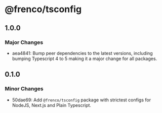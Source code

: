 # @frenco/tsconfig

## 1.0.0

### Major Changes

- aea4841: Bump peer dependencies to the latest versions, including bumping Typescript 4 to 5 making it a major change for all packages.

## 0.1.0

### Minor Changes

- 50dae69: Add `@frenco/tsconfig` package with strictest configs for NodeJS, Next.js and Plain Typescript.
